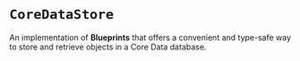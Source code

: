 # ``CoreDataStore``

An implementation of **Blueprints** that offers a convenient and type-safe way to store and retrieve objects in a Core Data database.